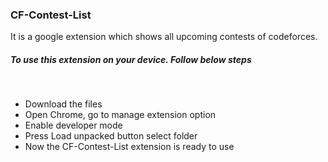<h3>CF-Contest-List</h3>
It is a google extension which shows all upcoming contests of codeforces.<br>
<h5>To use this extension on your device. Follow below steps</h5><br>
<ul>
<li>Download the files</li>
<li>Open Chrome, go to manage extension option</li>
<li>Enable developer mode</li>
<li>Press Load unpacked button select folder</li>
<li>Now the CF-Contest-List extension is ready to use</li>
</ul>
